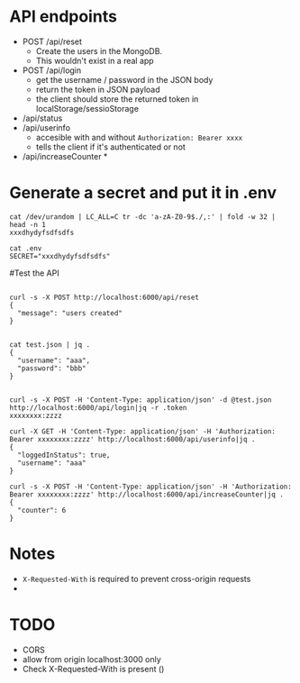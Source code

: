 # API endpoints

* POST /api/reset
  * Create the users in the MongoDB. 
  * This wouldn't exist in a real app
* POST /api/login
  * get the username / password in the JSON body
  * return the token in JSON payload
  * the client should store the returned token in localStorage/sessioStorage
* /api/status
* /api/userinfo
  * accesible with and without `Authorization: Bearer xxxx` 
  * tells the client if it's authenticated or not 
* /api/increaseCounter
  * 


# Generate a secret and put it in .env 
```
cat /dev/urandom | LC_ALL=C tr -dc 'a-zA-Z0-9$./,:' | fold -w 32 | head -n 1
xxxdhydyfsdfsdfs

cat .env
SECRET="xxxdhydyfsdfsdfs"
```


#Test the API

```

curl -s -X POST http://localhost:6000/api/reset
{
  "message": "users created"
}


cat test.json | jq . 
{
  "username": "aaa",
  "password": "bbb"
}


curl -s -X POST -H 'Content-Type: application/json' -d @test.json http://localhost:6000/api/login|jq -r .token
xxxxxxxx:zzzz

curl -X GET -H 'Content-Type: application/json' -H 'Authorization: Bearer xxxxxxxx:zzzz' http://localhost:6000/api/userinfo|jq . 
{
  "loggedInStatus": true,
  "username": "aaa"
}

curl -s -X POST -H 'Content-Type: application/json' -H 'Authorization: Bearer xxxxxxxx:zzzz' http://localhost:6000/api/increaseCounter|jq . 
{
  "counter": 6
}

```


# Notes

* `X-Requested-With` is required to prevent cross-origin requests 
* 

# TODO

* CORS 
 * allow from origin localhost:3000 only
* Check X-Requested-With is present ()


